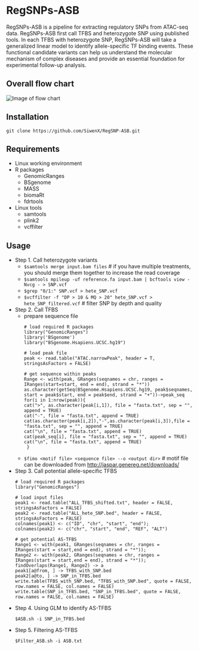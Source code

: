 # RegSNPs-ASB
RegSNPs-ASB is a pipeline for extracting regulatory SNPs from ATAC-seq data. RegSNPs-ASB first call TFBS and heterozygote SNP using published tools. In each TFBS with heterozygote SNP, RegSNPs-ASB will take a generalized linear model to identify allele-specific TF binding events. These functional candidate variants can help us understand the molecular mechanism of complex diseases and provide an essential foundation for experimental follow-up analysis.
## Overall flow chart
![Image of flow chart](https://github.com/SiwenX/RegSNP-ASB/blob/master/Figures/Fig2.png)
## Installation
`git clone https://github.com/SiwenX/RegSNP-ASB.git`
## Requirements
  - Linux working environment 
  - R packages
      - GenomicRanges
      - BSgenome
      - MASS
      - biomaRt
      - fdrtools
  - Linux tools
      - samtools
      - plink2
      - vcffilter
## Usage
  - Step 1. Call heterozygote variants
    - `$samtools merge input.bam files` # if you have multiple treatments, you should merge them together to increase the read coverage
    - `$samtools mpileup -uf reference.fa input.bam | bcftools view -Nvcg - > SNP.vcf`
    - `$grep "0/1:" SNP.vcf > hete_SNP.vcf`
    - `$vcffilter -f "DP > 10 & MQ > 20" hete_SNP.vcf > hete_SNP_filtered.vcf` # filter SNP by depth and quality
  - Step 2. Call TFBS
    - prepare sequence file
      ```
      # load required R packages
      library("GenomicRanges")
      library('BSgenome')
      library("BSgenome.Hsapiens.UCSC.hg19")
      
      # load peak file
      peak <- read.table("ATAC.narrowPeak", header = T, stringsAsFactors = FALSE)
      
      # get sequence within peaks
      Range <- with(peak, GRanges(seqnames = chr, ranges = IRanges(start=start, end = end), strand = "*"))
      as.character(getSeq(BSgenome.Hsapiens.UCSC.hg19, peak$seqnames, start = peak$start, end = peak$end, strand = "+"))->peak_seq
      for(i in 1:nrow(peak)){
      cat(">", as.character(peak[i,1]), file = "fasta.txt", sep = "", append = TRUE)
      cat("-", file = "fasta.txt", append = TRUE)
      cat(as.character(peak[i,2]),"-",as.character(peak[i,3]),file = "fasta.txt", sep = "", append = TRUE)
      cat("\n", file = "fasta.txt", append = TRUE)
      cat(peak_seq[i], file = "fasta.txt", sep = "", append = TRUE)
      cat("\n", file = "fasta.txt", append = TRUE)
       }
      ``` 
    - `$fimo <motif file> <sequence file> --o <output dir>` # motif file can be downloaded from http://jaspar.genereg.net/downloads/ 
  - Step 3. Call potential allele-specific TFBS
    ```
    # load required R packages
    library("GenomicRanges") 
    
    # load input files
    peak1 <- read.table("ALL_TFBS_shifted.txt", header = FALSE, stringsAsFactors = FALSE)
    peak2 <- read.table("ALL_hete_SNP.bed", header = FALSE, stringsAsFactors = FALSE)
    colnames(peak1) <- c("ID", "chr", "start", "end");
    colnames(peak2) <- c("chr", "start", "end", "REF", "ALT")
    
    # get potential AS-TFBS
    Range1 <- with(peak1, GRanges(seqnames = chr, ranges = IRanges(start = start,end = end), strand = "*"));
    Range2 <- with(peak2, GRanges(seqnames = chr, ranges = IRanges(start = start,end = end), strand = "*"));
    findOverlaps(Range1, Range2) -> a
    peak1[a@from, ] -> TFBS_with_SNP.bed
    peak2[a@to, ] -> SNP_in_TFBS.bed
    write.table(TFBS_with_SNP.bed, "TFBS_with_SNP.bed", quote = FALSE, row.names = FALSE, col.names = FALSE)
    write.table(SNP_in_TFBS.bed, "SNP_in_TFBS.bed", quote = FALSE, row.names = FALSE, col.names = FALSE)
    ```
  - Step 4. Using GLM to identify AS-TFBS
    ```
    $ASB.sh -i SNP_in_TFBS.bed
    ```
  - Step 5. Filtering AS-TFBS
    ```
    $Filter_ASB.sh -i ASB.txt
    ```
